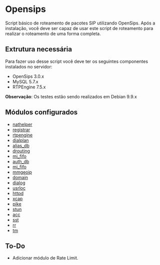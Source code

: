 # Opensips

Script básico de roteamento de pacotes SIP utilizando OpenSips. Após a instalação, você deve ser capaz de usar este script de roteamento para realizar o roteamento de uma forma completa.

## Extrutura necessária

Para fazer uso desse script você deve ter os seguintes componentes instalados no servidor:

- OpenSips 3.0.x
- MySQL 5.7.x
- RTPEngine 7.5.x

**Observação**: Os testes estão sendo realizados em Debian 9.9.x

## Módulos configurados

- [nathelper](https://opensips.org/html/docs/modules/3.0.x/nathelper.html)
- [registrar](https://opensips.org/html/docs/modules/3.0.x/registrar.html)
- [rtpengine](https://opensips.org/html/docs/modules/3.0.x/rtpengine.html)
- [dialplan](https://opensips.org/html/docs/modules/3.0.x/dialplan.html)    
- [alias_db](https://opensips.org/html/docs/modules/3.0.x/alias_db.html)
- [drouting](https://opensips.org/html/docs/modules/3.0.x/drouting.html)
- [mi_fifo](https://opensips.org/html/docs/modules/3.0.x/presence.html)
- [auth_db](https://opensips.org/html/docs/modules/3.0.x/auth_db.html)
- [mi_fifo](https://opensips.org/html/docs/modules/3.0.x/mi_fifo.html)
- [mmgeoip](https://opensips.org/html/docs/modules/3.0.x/mmgeoip.html)
- [domain](https://opensips.org/html/docs/modules/3.0.x/domain.html)
- [dialog](https://opensips.org/html/docs/modules/3.0.x/dialog.html)
- [usrloc](https://opensips.org/html/docs/modules/3.0.x/usrloc.html)
- [httpd](https://opensips.org/html/docs/modules/3.0.x/httpd.html)
- [xcap](https://opensips.org/html/docs/modules/3.0.x/xcap.html)
- [pike](https://opensips.org/html/docs/modules/3.0.x/pike.html)
- [stun](https://opensips.org/html/docs/modules/3.0.x/stun.html)
- [acc](https://opensips.org/html/docs/modules/3.0.x/acc.html)
- [sst](https://opensips.org/html/docs/modules/3.0.x/sst.html)
- [rr](https://opensips.org/html/docs/modules/3.0.x/rr.html)
- [tm](https://opensips.org/html/docs/modules/3.0.x/tm.html)

## To-Do

- Adicionar módulo de Rate Limit.